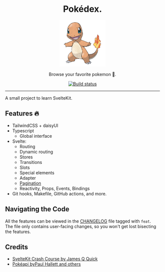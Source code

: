 <div align="center">
<h1>Pokédex.</h1><img src='https://raw.githubusercontent.com/PokeAPI/sprites/master/sprites/pokemon/other/official-artwork/4.png' width=150px/>

Browse your favorite pokemon 🐉.

<a href="https://github.com/azzamsa/pokedex-svelte/workflows/ci.yml">
    <img src="https://github.com/azzamsa/pokedex-svelte/workflows/ci/badge.svg" alt="Build status" />
</a>

</div>

---

A small project to learn SvelteKit.

## Features 🔥

- TailwindCSS + daisyUI
- Typescript
  - Global interface
- Svelte:
  - Routing
  - Dynamic routing
  - Stores
  - Transitions
  - Slots
  - Special elements
  - Adapter
  - [Pagination](https://github.com/TahaSh/svelte-paginate)
  - Reactivity, Props, Events, Bindings
- Git hooks, Makefile, GitHub actions, and more.

## Navigating the Code

All the features can be viewed in the [CHANGELOG](CHANGELOG.md) file tagged with `feat`.
The file only contains user-facing changes, so you won't get lost bisecting the features.

## Credits

- [SvelteKit Crash Course by James Q Quick](https://www.youtube.com/watch?v=UU7MgYIbtAk)
- [Pokéapi byPaul Hallett and others](https://github.com/PokeAPI/pokeapi)
